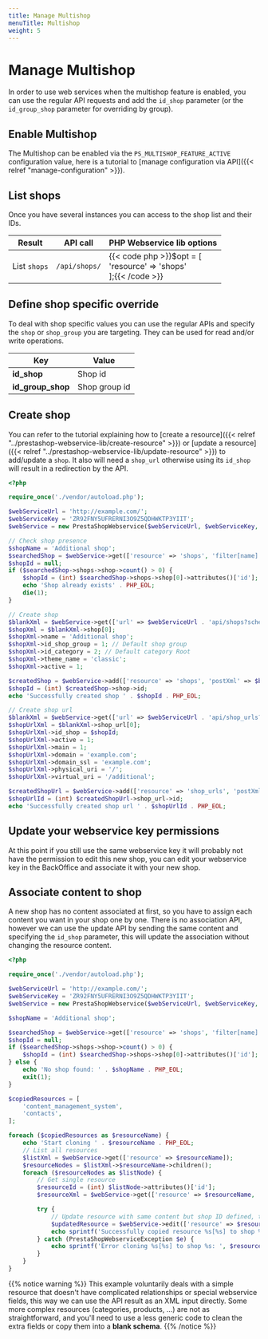 ```yaml
---
title: Manage Multishop
menuTitle: Multishop
weight: 5
---
```


# Manage Multishop

In order to use web services when the multishop feature is enabled, you can use the regular API requests and add the `id_shop` parameter (or the `id_group_shop` parameter for overriding by group).

## Enable Multishop

The Multishop can be enabled via the `PS_MULTISHOP_FEATURE_ACTIVE` configuration value, here is a tutorial to [manage configuration via API]({{< relref "manage-configuration" >}}).

## List shops

Once you have several instances you can access to the shop list and their IDs.

| Result       | API call      | PHP Webservice lib options                                               |
|--------------|---------------|--------------------------------------------------------------------------|
| List `shops` | `/api/shops/` | {{< code php >}}$opt = [<br>    'resource' => 'shops'<br>];{{< /code >}} |

## Define shop specific override

To deal with shop specific values you can use the regular APIs and specify the `shop` or `shop_group` you are targeting. They can be used for read and/or write operations.

| Key               | Value         |
|-------------------|---------------|
| **id_shop**       | Shop id       |
| **id_group_shop** | Shop group id |

## Create shop

You can refer to the tutorial explaining how to [create a resource]({{< relref "../prestashop-webservice-lib/create-resource" >}}) or [update a resource]({{< relref "../prestashop-webservice-lib/update-resource" >}}) to add/update a `shop`. It also will need a `shop_url` otherwise using its `id_shop` will result in a redirection by the API.

```php
<?php

require_once('./vendor/autoload.php');

$webServiceUrl = 'http://example.com/';
$webServiceKey = 'ZR92FNY5UFRERNI3O9Z5QDHWKTP3YIIT';
$webService = new PrestaShopWebservice($webServiceUrl, $webServiceKey, false);

// Check shop presence
$shopName = 'Additional shop';
$searchedShop = $webService->get(['resource' => 'shops', 'filter[name]' => $shopName]);
$shopId = null;
if ($searchedShop->shops->shop->count() > 0) {
    $shopId = (int) $searchedShop->shops->shop[0]->attributes()['id'];
    echo 'Shop already exists' . PHP_EOL;
    die(1);
}

// Create shop
$blankXml = $webService->get(['url' => $webServiceUrl . 'api/shops?schema=blank']);
$shopXml = $blankXml->shop[0];
$shopXml->name = 'Additional shop';
$shopXml->id_shop_group = 1; // Default shop group
$shopXml->id_category = 2; // Default category Root
$shopXml->theme_name = 'classic';
$shopXml->active = 1;

$createdShop = $webService->add(['resource' => 'shops', 'postXml' => $blankXml->asXML()]);
$shopId = (int) $createdShop->shop->id;
echo 'Successfully created shop ' . $shopId . PHP_EOL;

// Create shop url
$blankXml = $webService->get(['url' => $webServiceUrl . 'api/shop_urls?schema=blank']);
$shopUrlXml = $blankXml->shop_url[0];
$shopUrlXml->id_shop = $shopId;
$shopUrlXml->active = 1;
$shopUrlXml->main = 1;
$shopUrlXml->domain = 'example.com';
$shopUrlXml->domain_ssl = 'example.com';
$shopUrlXml->physical_uri = '/';
$shopUrlXml->virtual_uri = '/additional';

$createdShopUrl = $webService->add(['resource' => 'shop_urls', 'postXml' => $blankXml->asXML()]);
$shopUrlId = (int) $createdShopUrl->shop_url->id;
echo 'Successfully created shop url ' . $shopUrlId . PHP_EOL;
```

## Update your webservice key permissions

At this point if you still use the same webservice key it will probably not have the permission to edit this new shop, you can edit your webservice key in the BackOffice and associate it with your new shop.

## Associate content to shop

A new shop has no content associated at first, so you have to assign each content you want in your shop one by one. There is no association API, however we can use the update API by sending the same content and specifying the `id_shop` parameter, this will update the association without changing the resource content.

```php
<?php

require_once('./vendor/autoload.php');

$webServiceUrl = 'http://example.com/';
$webServiceKey = 'ZR92FNY5UFRERNI3O9Z5QDHWKTP3YIIT';
$webService = new PrestaShopWebservice($webServiceUrl, $webServiceKey, false);

$shopName = 'Additional shop';

$searchedShop = $webService->get(['resource' => 'shops', 'filter[name]' => $shopName]);
$shopId = null;
if ($searchedShop->shops->shop->count() > 0) {
    $shopId = (int) $searchedShop->shops->shop[0]->attributes()['id'];
} else {
    echo 'No shop found: ' . $shopName . PHP_EOL;
    exit(1);
}

$copiedResources = [
    'content_management_system',
    'contacts',
];

foreach ($copiedResources as $resourceName) {
    echo 'Start cloning ' . $resourceName . PHP_EOL;
    // List all resources
    $listXml = $webService->get(['resource' => $resourceName]);
    $resourceNodes = $listXml->$resourceName->children();
    foreach ($resourceNodes as $listNode) {
        // Get single resource
        $resourceId = (int) $listNode->attributes()['id'];
        $resourceXml = $webService->get(['resource' => $resourceName, 'id' => $resourceId]);

        try {
            // Update resource with same content but shop ID defined, this will update the association without changing the resource content
            $updatedResource = $webService->edit(['resource' => $resourceName, 'id' => $resourceId, 'putXml' => $resourceXml->asXML(), 'id_shop' => $shopId]);
            echo sprintf('Successfully copied resource %s[%s] to shop %s', $resourceName, $resourceId, $shopId) . PHP_EOL;
        } catch (PrestaShopWebserviceException $e) {
            echo sprintf('Error cloning %s[%s] to shop %s: ', $resourceName, $resourceId, $shopId) . $e->getMessage() . PHP_EOL;
        }
    }
}
```

{{% notice warning %}}
This example voluntarily deals with a simple resource that doesn't have complicated relationships or special webservice fields, this way we can use the API result as an XML input directly. Some more complex resources (categories, products, ...) are not as straightforward, and you'll need to use a less generic code to clean the extra fields or copy them into a **blank schema**.
{{% /notice %}}
